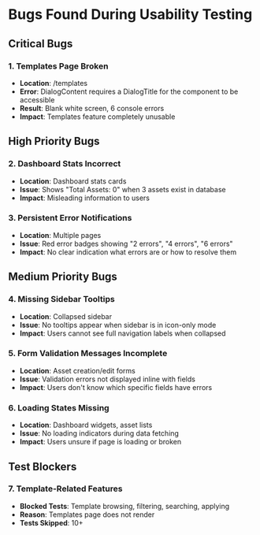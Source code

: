# Bugs Found During Usability Testing

## Critical Bugs

### 1. Templates Page Broken

- **Location**: /templates
- **Error**: DialogContent requires a DialogTitle for the component to be accessible
- **Result**: Blank white screen, 6 console errors
- **Impact**: Templates feature completely unusable

## High Priority Bugs

### 2. Dashboard Stats Incorrect

- **Location**: Dashboard stats cards
- **Issue**: Shows "Total Assets: 0" when 3 assets exist in database
- **Impact**: Misleading information to users

### 3. Persistent Error Notifications

- **Location**: Multiple pages
- **Issue**: Red error badges showing "2 errors", "4 errors", "6 errors"
- **Impact**: No clear indication what errors are or how to resolve them

## Medium Priority Bugs

### 4. Missing Sidebar Tooltips

- **Location**: Collapsed sidebar
- **Issue**: No tooltips appear when sidebar is in icon-only mode
- **Impact**: Users cannot see full navigation labels when collapsed

### 5. Form Validation Messages Incomplete

- **Location**: Asset creation/edit forms
- **Issue**: Validation errors not displayed inline with fields
- **Impact**: Users don't know which specific fields have errors

### 6. Loading States Missing

- **Location**: Dashboard widgets, asset lists
- **Issue**: No loading indicators during data fetching
- **Impact**: Users unsure if page is loading or broken

## Test Blockers

### 7. Template-Related Features

- **Blocked Tests**: Template browsing, filtering, searching, applying
- **Reason**: Templates page does not render
- **Tests Skipped**: 10+
